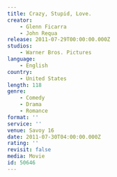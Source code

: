 ```yaml
---
title: Crazy, Stupid, Love.
creator:
    - Glenn Ficarra
    - John Requa
release: 2011-07-29T00:00:00.000Z
studios:
    - Warner Bros. Pictures
language:
    - English
country:
    - United States
length: 118
genre:
    - Comedy
    - Drama
    - Romance
format: ''
service: ''
venue: Savoy 16
date: 2011-07-30T04:00:00.000Z
rating: ''
revisit: false
media: Movie
id: 50646
---
```




